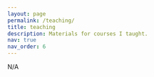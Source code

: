 ```yaml
---
layout: page
permalink: /teaching/
title: teaching
description: Materials for courses I taught.
nav: true
nav_order: 6
---
```


N/A
